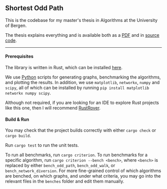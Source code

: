 ## Shortest Odd Path

This is the codebase for my master's thesis in Algorithms at the University of Bergen.

The thesis explains everything and is available both as a [PDF](Diverting%20Networks%20with%20Odd%20Paths.pdf) and in [source code](https://github.com/SteinarSi/DivertingNetworksWithOddPaths).

***

#### Prerequisites
The library is written in Rust, which can be installed [here](https://www.rust-lang.org/learn/get-started).

We use [Python](https://www.python.org/) scripts for generating graphs, benchmarking the algorithms, and plotting the results. In addition, we use `matplotlib`, `networkx`, `numpy` and `scipy`, all of which can be installed by running `pip install matplotlib networkx numpy scipy`.

Although not required, if you are looking for an IDE to explore Rust projects like this one, then I will recommend [RustRover](https://www.jetbrains.com/rust).

#### Build & Run
You may check that the project builds correctly with either `cargo check` or `cargo build`.

Run `cargo test` to run the unit tests.

To run all benchmarks, run `cargo criterion`. To run benchmarks for a specific algorithm, run `cargo criterion --bench <bench>`, where `<bench>` is replaced by either `bench_odd_path`, `bench_odd_walk`, or `bench_network_diversion`. For more fine-grained control of which algorithms are benched, on which graphs, and under what criteria, you may go into the relevant files in the `benches` folder and edit them manually.
